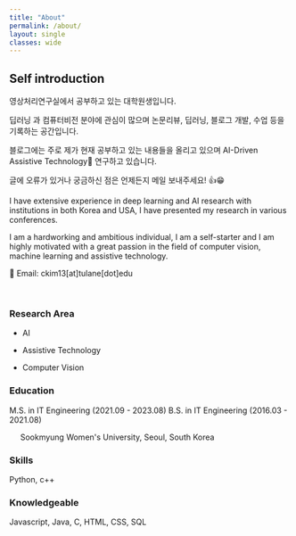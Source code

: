 ```yaml
---
title: "About"
permalink: /about/
layout: single
classes: wide
---
```


## Self introduction

영상처리연구실에서 공부하고 있는 대학원생입니다.

딥러닝 과 컴퓨터비전 분야에 관심이 많으며 논문리뷰, 딥러닝, 블로그 개발, 수업 등을 기록하는 공간입니다.

블로그에는 주로 제가 현재 공부하고 있는 내용들을 올리고 있으며 AI-Driven Assistive Technology 연구하고 있습니다.

글에 오류가 있거나 궁금하신 점은 언제든지 메일 보내주세요! 👍😁


I have extensive experience in deep learning and AI research with institutions in both Korea and USA, I have presented my research in various conferences.

I am a hardworking and ambitious individual, I am a self-starter and I am highly motivated with a great passion in the field of computer vision, machine learning and assistive technology.



💌 Email: ckim13[at]tulane[dot]edu 

<br>

### Research Area

- AI

- Assistive Technology

- Computer Vision
  

### Education

M.S. in IT Engineering (2021.09 - 2023.08)
B.S. in IT Engineering (2016.03 - 2021.08)

&nbsp;&nbsp;&nbsp;&nbsp;  Sookmyung Women's University, Seoul, South Korea


### Skills

Python, c++

### Knowledgeable

Javascript, Java, C, HTML, CSS, SQL



